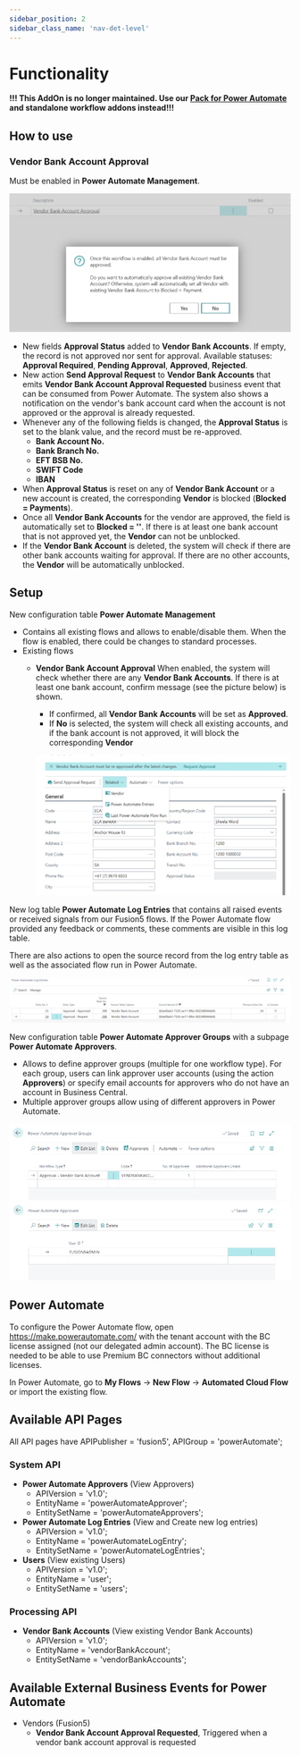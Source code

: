 ```yaml
---
sidebar_position: 2
sidebar_class_name: 'nav-det-level'
---
```


# Functionality

**!!! This AddOn is no longer maintained. Use our [Pack for Power Automate](../../AddOns-Power-Automate/07-Pack-for-Power-Automate/Functionality.md) and standalone workflow addons instead!!!**

## How to use

### Vendor Bank Account Approval

Must be enabled in **Power Automate Management**. 

![image.png](./img/Enable-Flow.png)

- New fields **Approval Status** added to **Vendor Bank Accounts**. If empty, the record is not approved nor sent for approval. Available statuses: **Approval Required**, **Pending Approval**, **Approved**, **Rejected**.
- New action **Send Approval Request** to **Vendor Bank Accounts** that emits **Vendor Bank Account Approval Requested** business event that can be consumed from Power Automate. The system also shows a notification on the vendor's bank account card when the account is not approved or the approval is already requested.
- Whenever any of the following fields is changed, the **Approval Status** is set to the blank value, and the record must be re-approved.
  - **Bank Account No.**
  - **Bank Branch No.**
  - **EFT BSB No.**
  - **SWIFT Code**
  - **IBAN**
- When **Approval Status** is reset on any of **Vendor Bank Account** or a new account is created, the corresponding **Vendor** is blocked (**Blocked = Payments**).
- Once all **Vendor Bank Accounts** for the vendor are approved, the field is automatically set to **Blocked = ''**. If there is at least one bank account that is not approved yet, the **Vendor** can not be unblocked.
- If the **Vendor Bank Account** is deleted, the system will check if there are other bank accounts waiting for approval. If there are no other accounts, the **Vendor** will be automatically unblocked.

## Setup

New configuration table **Power Automate Management**
- Contains all existing flows and allows to enable/disable them. When the flow is enabled, there could be changes to standard processes.
- Existing flows
  - **Vendor Bank Account Approval**
    When enabled, the system will check whether there are any **Vendor Bank Accounts**. If there is at least one bank account, confirm message (see the picture below) is shown. 
    - If confirmed, all **Vendor Bank Accounts** will be set as **Approved**. 
    - If **No** is selected, the system will check all existing accounts, and if the bank account is not approved, it will block the corresponding **Vendor**

    ![image.png](./img/Vendor-Bank-Account-Approval.png)

New log table **Power Automate Log Entries** that contains all raised events or received signals from our Fusion5 flows. If the Power Automate flow provided any feedback or comments, these comments are visible in this log table.

There are also actions to open the source record from the log entry table as well as the associated flow run in Power Automate.

![image.png](./img/Power-Automate-Log-Entries.png)

New configuration table **Power Automate Approver Groups** with a subpage **Power Automate Approvers**.
- Allows to define approver groups (multiple for one workflow type). For each group, users can link approver user accounts (using the action **Approvers**) or specify email accounts for approvers who do not have an account in Business Central.
- Multiple approver groups allow using of different approvers in Power Automate.

![image.png](./img/Approver-Groups.png)
![image.png](./img/Approvers.png)

## Power Automate

To configure the Power Automate flow, open https://make.powerautomate.com/ with the tenant account with the BC license assigned (not our delegated admin account). The BC license is needed to be able to use Premium BC connectors without additional licenses.

In Power Automate, go to **My Flows** -> **New Flow** -> **Automated Cloud Flow** or import the existing flow.

## Available API Pages

All API pages have APIPublisher = 'fusion5', APIGroup = 'powerAutomate';

### System API
- **Power Automate Approvers** (View Approvers)
  - APIVersion = 'v1.0';
  - EntityName = 'powerAutomateApprover';
  - EntitySetName = 'powerAutomateApprovers';
- **Power Automate Log Entries** (View and Create new log entries)
  - APIVersion = 'v1.0';
  - EntityName = 'powerAutomateLogEntry';
  - EntitySetName = 'powerAutomateLogEntries';
- **Users** (View existing Users)
  - APIVersion = 'v1.0';
  - EntityName = 'user';
  - EntitySetName = 'users';

### Processing API
- **Vendor Bank Accounts** (View existing Vendor Bank Accounts)
  - APIVersion = 'v1.0';
  - EntityName = 'vendorBankAccount';
  - EntitySetName = 'vendorBankAccounts';

## Available External Business Events for Power Automate

- Vendors (Fusion5)
  - **Vendor Bank Account Approval Requested**, Triggered when a vendor bank account approval is requested

